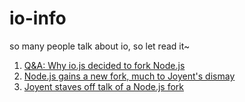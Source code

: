 io-info
=======

so many people talk about io, so let read it~

1. [Q&A: Why io.js decided to fork Node.js](http://www.infoworld.com/article/2855057/application-development/why-iojs-decided-to-fork-nodejs.html)
2. [Node.js gains a new fork, much to Joyent's dismay](http://www.infoworld.com/article/2854642/javascript/nodejs-gains-a-new-fork-much-to-joyents-dismay.html)
3. [Joyent staves off talk of a Node.js fork](http://www.infoworld.com/article/2835159/node-js/node-js-governance-model-pushed-as-forking-talk-ensues.html)
